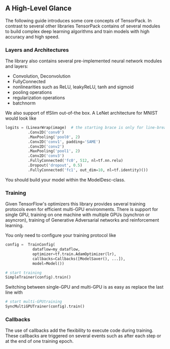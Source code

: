 
## A High-Level Glance

The following guide introduces some core concepts of TensorPack. In contrast to several other libraries TensorPack contains of several modules to build complex deep learning algorithms and train models with high accuracy and high speed.

### Layers and Architectures
The library also contains several pre-implemented neural network modules and layers:
- Convolution, Deconvolution
- FullyConnected
- nonlinearities such as ReLU, leakyReLU, tanh and sigmoid
- pooling operations
- regularization operations
- batchnorm

We also support of tfSlim out-of-the box. A LeNet architecture for MNIST would look like

````python
logits = (LinearWrap(image)  # the starting brace is only for line-breaking
          .Conv2D('conv0')
          .MaxPooling('pool0', 2)
          .Conv2D('conv1', padding='SAME')
          .Conv2D('conv2')
          .MaxPooling('pool1', 2)
          .Conv2D('conv3')
          .FullyConnected('fc0', 512, nl=tf.nn.relu)
          .Dropout('dropout', 0.5)
          .FullyConnected('fc1', out_dim=10, nl=tf.identity)())
````

You should build your model within the ModelDesc-class.

### Training
Given TensorFlow's optimizers this library provides several training protocols even for efficient multi-GPU environments. There is support for single GPU, training on one machine with multiple GPUs (synchron or asyncron), training of Generative Adversarial networks and reinforcement learning.

You only need to configure your training protocol like

````python
config =  TrainConfig(
            dataflow=my_dataflow,
            optimizer=tf.train.AdamOptimizer(lr),
            callbacks=Callbacks([ModelSaver(), ...]),
            model=Model())

# start training
SimpleTrainer(config).train()
````

Switching between single-GPU and multi-GPU is as easy as replace the last line with

````python
# start multi-GPUtraining
SyncMultiGPUTrainer(config).train()
````

### Callbacks

The use of callbacks add the flexibility to execute code during training. These callbacks are triggered on several events such as after each step or at the end of one training epoch.
